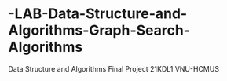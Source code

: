 # -LAB-Data-Structure-and-Algorithms-Graph-Search-Algorithms
Data Structure and Algorithms Final Project 21KDL1 VNU-HCMUS
